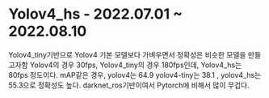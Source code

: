 # Yolov4_hs - 2022.07.01 ~ 2022.08.10
Yolov4_tiny기반으로 Yolov4 기본 모델보다 가벼우면서 정확성은 비슷한 모델을 만들고자함
Yolov4의 경우 30fps, Yolov4_tiny의 경우 180fps인데, Yolov4_hs는 80fps 정도이다.
mAP같은 경우, yolov4는 64.9 yolov4-tiny는 38.1 , yolov4_hs는 55.3으로 정확성도 높다.
darknet_ros기반이여서 Pytorch에 비해서 많이 무겁다.
